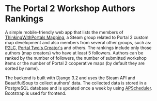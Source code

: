 # The Portal 2 Workshop Authors Rankings
A simple mobile-friendly web app that lists the members of [ThinkingWithPortals Mapping](https://steamcommunity.com/groups/portalmapping), a Steam group related to Portal 2 custom map development and also members from several other groups, such as: [P2LC](https://steamcommunity.com/groups/P2LC), [Portal Two's Creator's](https://steamcommunity.com/groups/portal2mapcreator) and others. The rankings include only those authors (map creators) who have at least 5 followers. Authors can be ranked by the number of followers, the number of submitted workshop items or the number of Portal 2 cooperative maps (by default they are sorted by name).

The backend is built with Django 3.2 and uses the Steam API and BeautifulSoup to collect authors' data. The collected data is stored in a PostgreSQL database and is updated once a week by using [APScheduler](https://apscheduler.readthedocs.io/en/3.0/). Bootstrap is used for frontend.
